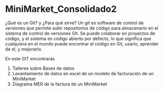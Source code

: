# MiniMarket_Consolidado2

¿Qué es un Git? y ¿Para qué sirve?
Un git es software de control de versiones que permite subir repositorios de código para almacenarlo en el sistema de control de versiones Git. Se puede colaborar en proyectos de código, y el sistema es código abierto por defecto, lo que significa que cualquiera en el mundo puede encontrar el código en Git, usarlo, aprender de el, y mejorarlo.

En este GIT encontrarás

1. Talleres sobre Bases de datos
2. Levantamiento de datos en excel de un modelo de facturación de un MiniMarket
3. Diagrama MER de la factura de un MiniMarket

